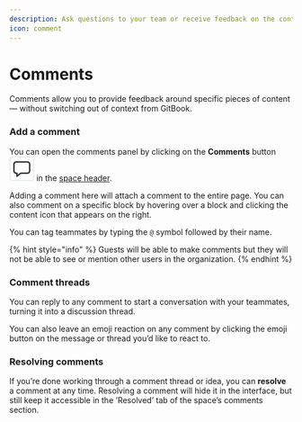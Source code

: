 ```yaml
---
description: Ask questions to your team or receive feedback on the content you create
icon: comment
---
```


# Comments

Comments allow you to provide feedback around specific pieces of content — without switching out of context from GitBook.

### Add a comment <a href="#comment-within-your-content" id="comment-within-your-content"></a>

You can open the comments panel by clicking on the **Comments** button <picture><source srcset="../.gitbook/assets/comment_icon_dark.svg" media="(prefers-color-scheme: dark)"><img src="../.gitbook/assets/comment_icon_light.svg" alt="The Comments button icon in GitBook"></picture> in the [space header](../resources/gitbook-ui/#space-header).

Adding a comment here will attach a comment to the entire page. You can also comment on a specific block by hovering over a block and clicking the content icon that appears on the right.

You can tag teammates by typing the `@` symbol followed by their name.

{% hint style="info" %}
Guests will be able to make comments but they will not be able to see or mention other users in the organization.
{% endhint %}

### Comment threads

You can reply to any comment to start a conversation with your teammates, turning it into a discussion thread.

You can also leave an emoji reaction on any comment by clicking the emoji button on the message or thread you’d like to react to.

### Resolving comments

If you’re done working through a comment thread or idea, you can **resolve** a comment at any time. Resolving a comment will hide it in the interface, but still keep it accessible in the ’Resolved’ tab of the space’s comments section.
